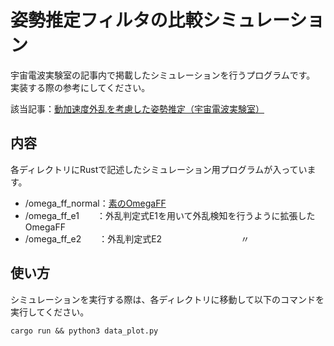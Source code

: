 # 姿勢推定フィルタの比較シミュレーション

宇宙電波実験室の記事内で掲載したシミュレーションを行うプログラムです。
実装する際の参考にしてください。

該当記事：[動加速度外乱を考慮した姿勢推定（宇宙電波実験室）](https://space-denpa.jp/2022/03/26/omega-ff_dynamic-acc/)

## 内容

各ディレクトリにRustで記述したシミュレーション用プログラムが入っています。

* /omega_ff_normal：[素のOmegaFF](https://space-denpa.jp/2022/03/01/omega-feedback-filter/)
* /omega_ff_e1　　：外乱判定式E1を用いて外乱検知を行うように拡張したOmegaFF
* /omega_ff_e2　　：外乱判定式E2　　　　　　　　　〃

## 使い方

シミュレーションを実行する際は、各ディレクトリに移動して以下のコマンドを実行してください。

```
cargo run && python3 data_plot.py
```
